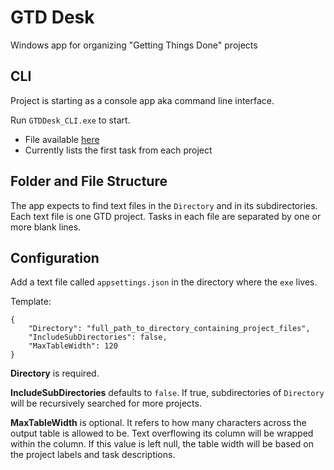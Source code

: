 # GTD Desk

Windows app for organizing "Getting Things Done" projects

## CLI

Project is starting as a console app aka command line interface.

Run `GTDDesk_CLI.exe` to start.
- File available [here](https://github.com/WithoutHaste/GTDDesk/tree/main/codebase/GTDDesk_CLI/bin/Release/netcoreapp3.1)
- Currently lists the first task from each project

## Folder and File Structure

The app expects to find text files in the `Directory` and in its subdirectories. Each text file is one GTD project. Tasks in each file are separated by one or more blank lines.

## Configuration

Add a text file called `appsettings.json` in the directory where the `exe` lives.

Template:
```
{
	"Directory": "full_path_to_directory_containing_project_files",
	"IncludeSubDirectories": false,
	"MaxTableWidth": 120
}
```

**Directory** is required.  

**IncludeSubDirectories** defaults to `false`. If true, subdirectories of `Directory` will be recursively searched for more projects.

**MaxTableWidth** is optional. It refers to how many characters across the output table is allowed to be. Text overflowing its column will be wrapped within the column. If this value is left null, the table width will be based on the project labels and task descriptions.
